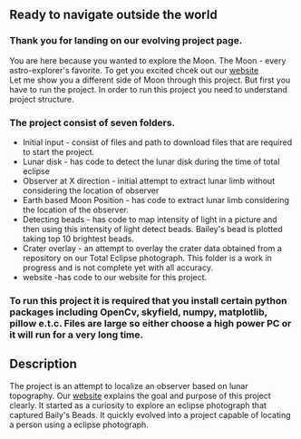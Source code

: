 ## Ready to navigate outside the world
### Thank you for landing on our evolving project page.
You are here because you wanted to explore the Moon. The Moon - every astro-explorer's favorite. To get you excited chcek out our [website](https://alyssabethl.github.io/eclipse-nav/index.html)  
Let me show you a different side of Moon through this project. But first you have to run the project.
In order to run this project you need to understand project structure. 
### The project consist of seven folders.
  * Initial input - consist of files and path to download files that are required to start the project.
  * Lunar disk - has code to detect the lunar disk during the time of total eclipse
  * Observer at X direction - initial attempt to extract lunar limb without considering the location of observer
  * Earth based Moon Position - has code to extract lunar limb considering the location of the observer.
  * Detecting beads - has code to map intensity of light in a picture and then using this intensity of light detect beads. Bailey's bead is plotted taking top 10 brightest beads.
  * Crater overlay - an attempt to overlay the crater data obtained from a repository on our Total Eclipse photograph. This folder is a work in progress and is not complete yet with all accuracy.
  * website -has code to our website for this project.
### To run this project it is required that you install certain python packages including OpenCv, skyfield, numpy, matplotlib, pillow e.t.c. Files are large so either choose a high power PC or it will run for a very long time.
## Description
The project is an attempt to localize an observer based on lunar topography. Our [website](https://alyssabethl.github.io/eclipse-nav/index.html) explains the goal and purpose of this project clearly. 
It started as a curiosity to explore an eclipse photograph that captured Baily's Beads. It quickly evolved into a project capable of locating a person using a eclipse photograph.

